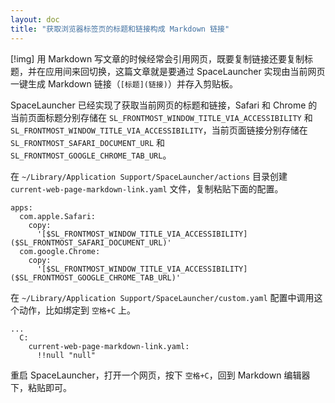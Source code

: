 ```yaml
---
layout: doc
title: "获取浏览器标签页的标题和链接构成 Markdown 链接"
---
```


[!img]
用 Markdown 写文章的时候经常会引用网页，既要复制链接还要复制标题，并在应用间来回切换，这篇文章就是要通过 SpaceLauncher 实现由当前网页一键生成 Markdown 链接（`[标题](链接)`）并存入剪贴板。

SpaceLauncher 已经实现了获取当前网页的标题和链接，Safari 和 Chrome 的当前页面标题分别存储在 `SL_FRONTMOST_WINDOW_TITLE_VIA_ACCESSIBILITY` 和 `SL_FRONTMOST_WINDOW_TITLE_VIA_ACCESSIBILITY`，当前页面链接分别存储在 `SL_FRONTMOST_SAFARI_DOCUMENT_URL` 和 `SL_FRONTMOST_GOOGLE_CHROME_TAB_URL`。

在 `~/Library/Application Support/SpaceLauncher/actions` 目录创建 `current-web-page-markdown-link.yaml` 文件，复制粘贴下面的配置。

```
apps:
  com.apple.Safari:
    copy:
      '[$SL_FRONTMOST_WINDOW_TITLE_VIA_ACCESSIBILITY]($SL_FRONTMOST_SAFARI_DOCUMENT_URL)'
  com.google.Chrome:
    copy:
      '[$SL_FRONTMOST_WINDOW_TITLE_VIA_ACCESSIBILITY]($SL_FRONTMOST_GOOGLE_CHROME_TAB_URL)'

```

在 `~/Library/Application Support/SpaceLauncher/custom.yaml` 配置中调用这个动作，比如绑定到 `空格+C` 上。

```
...
  C:
    current-web-page-markdown-link.yaml:
      !!null "null"
```

重启 SpaceLauncher，打开一个网页，按下 `空格+C`，回到 Markdown 编辑器下，粘贴即可。


